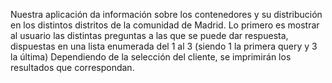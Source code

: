 Nuestra aplicación da información sobre los contenedores y su distribución en los distintos distritos de la comunidad de Madrid.
Lo primero es mostrar al usuario las distintas preguntas a las que se puede dar respuesta, dispuestas en una lista enumerada del 1 al 3 (siendo 1 la primera query y 3 la última)
Dependiendo de la selección del cliente, se imprimirán los resultados que correspondan. 
